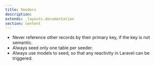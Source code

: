 ```yaml
---
title: Seeders
description: 
extends: _layouts.documentation
section: content
---
```

- Never reference other records by their primary key, if the key is not semantic.
- Always seed only one table per seeder.
- Always use models to seed, so that any reactivity in Laravel can be triggered.
